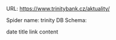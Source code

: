 URL: https://www.trinitybank.cz/aktuality/

Spider name: trinity
DB Schema:

date
title
link
content
